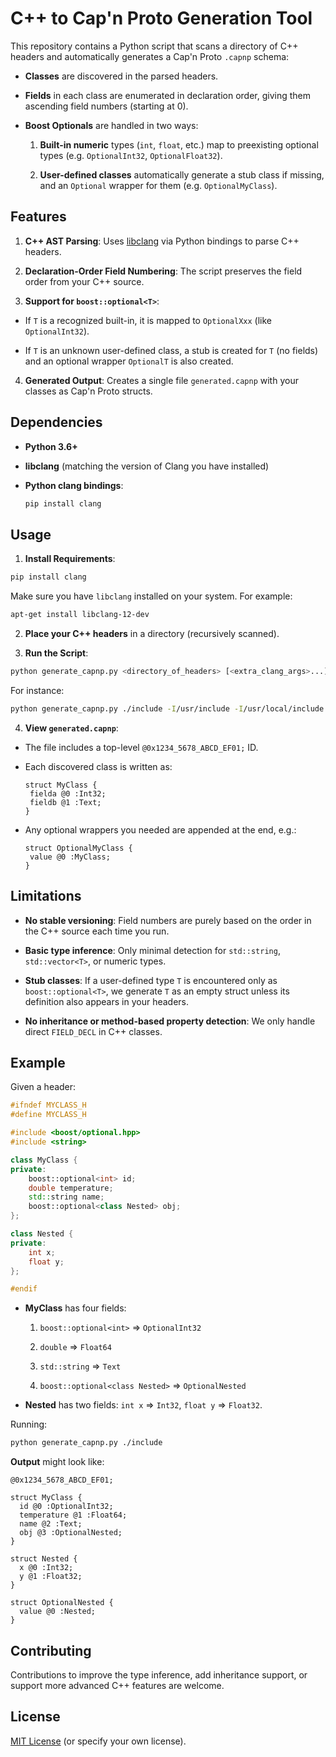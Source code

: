 # C++ to Cap'n Proto Generation Tool

This repository contains a Python script that scans a directory of C++ headers and automatically generates a Cap'n Proto `.capnp` schema:

- **Classes** are discovered in the parsed headers.
  
- **Fields** in each class are enumerated in declaration order, giving them ascending field numbers (starting at 0).
  
- **Boost Optionals** are handled in two ways:
  
  1. **Built-in numeric** types (`int`, `float`, etc.) map to preexisting optional types (e.g. `OptionalInt32`, `OptionalFloat32`).
    
  2. **User-defined classes** automatically generate a stub class if missing, and an `Optional` wrapper for them (e.g. `OptionalMyClass`).
    

## Features

1. **C++ AST Parsing**: Uses [libclang](https://clang.llvm.org/docs/Tooling.html) via Python bindings to parse C++ headers.
  
2. **Declaration-Order Field Numbering**: The script preserves the field order from your C++ source.
  
3. **Support for `boost::optional<T>`**:
  
  - If `T` is a recognized built-in, it is mapped to `OptionalXxx` (like `OptionalInt32`).
    
  - If `T` is an unknown user-defined class, a stub is created for `T` (no fields) and an optional wrapper `OptionalT` is also created.
    
4. **Generated Output**: Creates a single file `generated.capnp` with your classes as Cap'n Proto structs.
  

## Dependencies

- **Python 3.6+**
  
- **libclang** (matching the version of Clang you have installed)
  
- **Python clang bindings**:
  
  ```bash
  pip install clang
  ```
  

## Usage

1. **Install Requirements**:
  
  ```bash
  pip install clang
  ```
  
  Make sure you have `libclang` installed on your system. For example:
  
  ```bash
  apt-get install libclang-12-dev
  ```
  
2. **Place your C++ headers** in a directory (recursively scanned).
  
3. **Run the Script**:
  
  ```bash
  python generate_capnp.py <directory_of_headers> [<extra_clang_args>...]
  ```
  
  For instance:
  
  ```bash
  python generate_capnp.py ./include -I/usr/include -I/usr/local/include
  ```
  
4. **View `generated.capnp`**:
  
  - The file includes a top-level `@0x1234_5678_ABCD_EF01;` ID.
    
  - Each discovered class is written as:
    
    ```capnp
    struct MyClass {
     fielda @0 :Int32;
     fieldb @1 :Text;
    }
    ```
    
  - Any optional wrappers you needed are appended at the end, e.g.:
    
    ```capnp
    struct OptionalMyClass {
     value @0 :MyClass;
    }
    ```
    

## Limitations

- **No stable versioning**: Field numbers are purely based on the order in the C++ source each time you run.
  
- **Basic type inference**: Only minimal detection for `std::string`, `std::vector<T>`, or numeric types.
  
- **Stub classes**: If a user-defined type `T` is encountered only as `boost::optional<T>`, we generate `T` as an empty struct unless its definition also appears in your headers.
  
- **No inheritance or method-based property detection**: We only handle direct `FIELD_DECL` in C++ classes.
  

## Example

Given a header:

```cpp
#ifndef MYCLASS_H
#define MYCLASS_H

#include <boost/optional.hpp>
#include <string>

class MyClass {
private:
    boost::optional<int> id;
    double temperature;
    std::string name;
    boost::optional<class Nested> obj;
};

class Nested {
private:
    int x;
    float y;
};

#endif
```

- **MyClass** has four fields:
  
  1. `boost::optional<int>` => `OptionalInt32`
    
  2. `double` => `Float64`
    
  3. `std::string` => `Text`
    
  4. `boost::optional<class Nested>` => `OptionalNested`
    
- **Nested** has two fields: `int x` => `Int32`, `float y` => `Float32`.
  

Running:

```bash
python generate_capnp.py ./include
```

**Output** might look like:

```capnp
@0x1234_5678_ABCD_EF01;

struct MyClass {
  id @0 :OptionalInt32;
  temperature @1 :Float64;
  name @2 :Text;
  obj @3 :OptionalNested;
}

struct Nested {
  x @0 :Int32;
  y @1 :Float32;
}

struct OptionalNested {
  value @0 :Nested;
}
```

## Contributing

Contributions to improve the type inference, add inheritance support, or support more advanced C++ features are welcome.

## License

[MIT License](https://chatgpt.com/g/g-p-677791f734b481919904f7981a9a3745-caelum/c/LICENSE) (or specify your own license).
